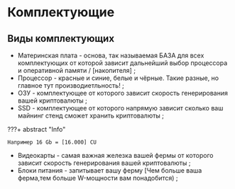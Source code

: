 # Комплектующие



## Виды комплектующих
 - Материнская плата - основа, так называемая БАЗА для всех комплектующих от которой зависит дальнейший выбор процессора и оперативной памяти / [накопителя] ;
 - Процессор - красные и синие, белые и чёрные. Такие разные, но главное тут производиетльность! ;
 - ОЗУ - комплектующее от которого зависит скорость генерирования вашей криптовалюты ;
 - SSD - комплектующее от которого напрямую зависит сколько ваш майнинг стенд сможет хранить криптовалюты ;

???+ abstract "Info"

    Например 16 Gb = [16.000] CU


 - Видеокарты - самая важная железка вашей фермы от которого зависит скорость генерирования вашей криптовалюты ;
 - Блоки питания - запитывает вашу ферму [Чем больше ваша ферма,тем больше W-мощности вам понадобится) ;
 

